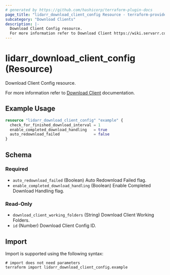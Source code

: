 ```yaml
---
# generated by https://github.com/hashicorp/terraform-plugin-docs
page_title: "lidarr_download_client_config Resource - terraform-provider-lidarr"
subcategory: "Download Clients"
description: |-
  Download Client Config resource.
  For more information refer to Download Client https://wiki.servarr.com/lidarr/settings#completed-download-handling documentation.
---
```


# lidarr_download_client_config (Resource)

<!-- subcategory:Download Clients -->Download Client Config resource.
For more information refer to [Download Client](https://wiki.servarr.com/lidarr/settings#completed-download-handling) documentation.

## Example Usage

```terraform
resource "lidarr_download_client_config" "example" {
  check_for_finished_download_interval = 1
  enable_completed_download_handling   = true
  auto_redownload_failed               = false
}
```

<!-- schema generated by tfplugindocs -->
## Schema

### Required

- `auto_redownload_failed` (Boolean) Auto Redownload Failed flag.
- `enable_completed_download_handling` (Boolean) Enable Completed Download Handling flag.

### Read-Only

- `download_client_working_folders` (String) Download Client Working Folders.
- `id` (Number) Download Client Config ID.

## Import

Import is supported using the following syntax:

```shell
# import does not need parameters
terraform import lidarr_download_client_config.example
```
